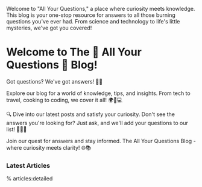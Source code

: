 Welcome to "All Your Questions," a place where curiosity meets knowledge. This blog is your one-stop resource for answers to all those burning questions you've ever had. From science and technology to life's little mysteries, we've got you covered!

# Welcome to The 🌟 All Your Questions 🌟 Blog!

Got questions? We've got answers! 🤔💡

Explore our blog for a world of knowledge, tips, and insights. From tech to travel, cooking to coding, we cover it all! 🌍🍳💻

🔍 Dive into our latest posts and satisfy your curiosity. Don't see the answers you're looking for? Just ask, and we'll add your questions to our list! 📝🙋‍♀️

Join our quest for answers and stay informed. The All Your Questions Blog - where curiosity meets clarity! 🌐📚


### Latest Articles

% articles:detailed